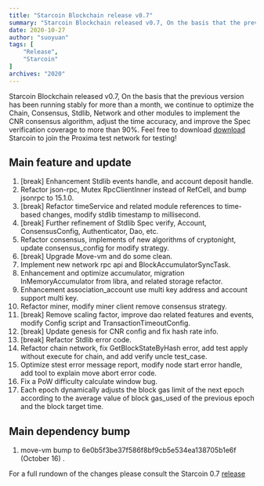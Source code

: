 ```yaml
---
title: "Starcoin Blockchain release v0.7"
summary: "Starcoin Blockchain released v0.7, On the basis that the previous version has been running stably for more than a month, we continue to optimize the Chain, Consensus, Stdlib, Network and other modules to implement the CNR consensus algorithm, adjust the time accuracy, and improve the Spec verification coverage to more than 90%. Feel free to download Starcoin to join the Proxima test network for testing!"
date: 2020-10-27
author: "suoyuan"
tags: [
    "Release",
    "Starcoin"
]
archives: "2020"
---
```


Starcoin Blockchain released v0.7, On the basis that the previous version has been running stably for more than a month, we continue to optimize the Chain, Consensus, Stdlib, Network and other modules to implement the CNR consensus algorithm, adjust the time accuracy, and improve the Spec verification coverage to more than 90%. Feel free to download [download](https://github.com/starcoinorg/starcoin/releases/) Starcoin to join the Proxima test network for testing!

## Main feature and update

1. [break] Enhancement Stdlib events handle, and account deposit handle.
2.  Refactor json-rpc, Mutex RpcClientInner instead of RefCell, and bump jsonrpc to 15.1.0.
3. [break] Refactor timeService and related module references to time-based changes, modify stdlib timestamp to millisecond.
4. [break] Further refinement of Stdlib Spec verify, Account, ConsensusConfig, Authenticator, Dao, etc.
5. Refactor consensus, implements of new algorithms of cryptonight, update consensus_config for modify strategy.
6. [break] Upgrade Move-vm and do some clean.
7. Implement new network rpc api and BlockAccumulatorSyncTask.
8. Enhancement and optimize accumulator, migration InMemoryAccumulator from libra, and related storage refactor.
9. Enhancement association_account use multi key address and account support multi key.
10. Refactor miner,  modify miner client remove consensus strategy.
11. [break] Remove scaling factor, improve dao related features and events, modify Config script and TransactionTimeoutConfig.   
12. [break] Update genesis for CNR config and fix hash rate info.
13. [break] Refactor Stdlib error code.
14. Refactor chain network, fix GetBlockStateByHash error, add test apply without execute for chain, and add verify uncle test_case.
15. Optimize stest error message report, modify node start error handle, add tool to explain move abort error code.
16. Fix a PoW difficulty calculate window bug.
17. Each epoch dynamically adjusts the block gas limit of the next epoch according to the average value of block gas_used of the previous epoch and the block target time.

## Main dependency bump

1. move-vm bump to 6e0b5f3be37f586f8bf9cb5e534ea138705b1e6f (October 16) .

For a full rundown of the changes please consult the Starcoin 0.7 [release](https://github.com/starcoinorg/starcoin/releases/tag/v0.7.0)
